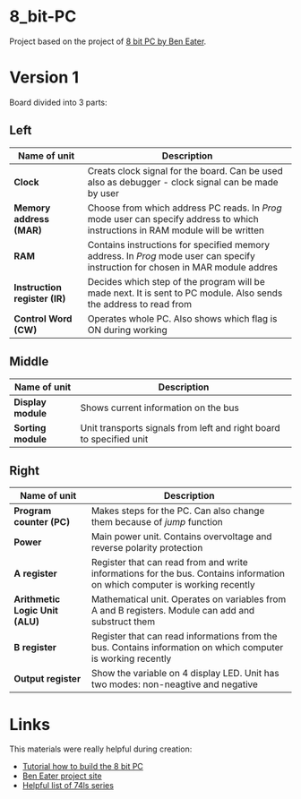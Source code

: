 # 8_bit-PC


Project based on the project of [8 bit PC by Ben Eater](https://eater.net/8bit/ "8 bit by Ben Eater").  




# Version 1

Board divided into 3 parts:

## Left


|Name of unit|Description|
| ------------ | ----------|
|**Clock**|Creats clock signal for the board. Can be used also as debugger - clock signal can be made by user |
|**Memory address (MAR)**|Choose from which address PC reads. In *Prog*  mode user can specify address to which instructions in RAM module will be written |
|**RAM**| Contains instructions for specified memory address. In *Prog* mode user can specify instruction for chosen in MAR module addres   |
|**Instruction register (IR)**| Decides which step of the program will be made next. It is sent to PC module. Also sends the address to read from  |
|**Control Word (CW)**| Operates whole PC. Also shows which flag is ON during working|



## Middle
|Name of unit|Description|
| ----- |-----|
|**Display module**|Shows current information on the bus   |
|**Sorting module**|Unit transports signals from left and right board to specified unit|


## Right
|Name of unit|Description|
|-----|-----|
|**Program counter (PC)**|Makes steps for the PC. Can also change them because of *jump* function    |
|**Power**| Main power unit. Contains overvoltage and reverse polarity protection |
|**A register**|Register that can read from and write informations for the bus. Contains information on which computer is working recently |
|**Arithmetic Logic Unit (ALU)**| Mathematical unit. Operates on variables from A and B registers. Module can add and substruct them   |
|**B register**|Register that can read informations from the bus. Contains information on which computer is working recently  |
|**Output register**| Show the variable on 4 display LED. Unit has two modes: non-neagtive and negative  |


# Links

This materials were really helpful during creation:

+ [Tutorial how to build the 8 bit PC](https://www.youtube.com/watch?v=HyznrdDSSGM&list=PLowKtXNTBypGqImE405J2565dvjafglHU)
+ [Ben Eater project site](https://eater.net/8bit/ )
+ [Helpful list of 74ls series ](https://www.futurlec.com/IC74LS00Series.shtml)

